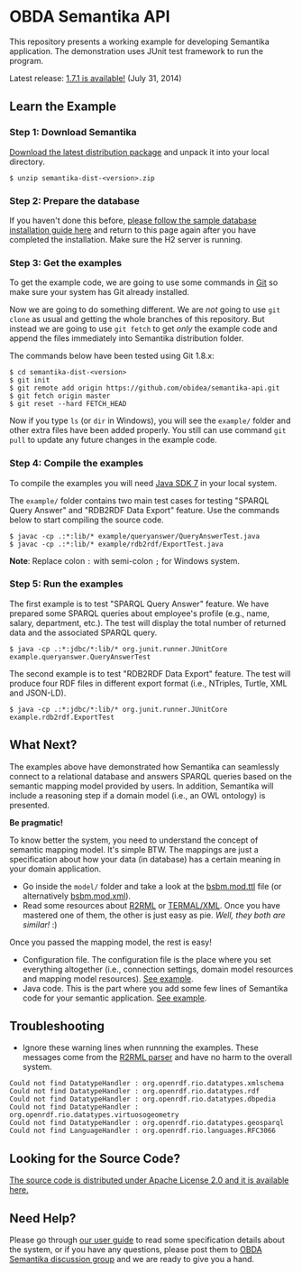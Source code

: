 OBDA Semantika API
==================

This repository presents a working example for developing Semantika application. The demonstration uses JUnit test framework to run the program.

Latest release: [1.7.1 is available!](https://github.com/obidea/semantika-api/releases/tag/v1.7.1) (July 31, 2014)

Learn the Example
-----------------

### Step 1: Download Semantika

[Download the latest distribution package](https://github.com/obidea/semantika-api/releases) and unpack it into your local directory.

```
$ unzip semantika-dist-<version>.zip
```

### Step 2: Prepare the database

If you haven't done this before, [please follow the sample database installation guide here](https://github.com/obidea/semantika-api/tree/master/example#empdb-lite-database) and return to this page again after you have completed the installation. Make sure the H2 server is running.

### Step 3: Get the examples

To get the example code, we are going to use some commands in [Git](http://git-scm.com/downloads) so make sure your system has Git already installed.

Now we are going to do something different. We are *not* going to use `git clone` as usual and getting the whole branches of this repository. But instead we are going to use `git fetch` to get *only* the example code and append the files immediately into Semantika distribution folder.

The commands below have been tested using Git 1.8.x:

```
$ cd semantika-dist-<version>
$ git init
$ git remote add origin https://github.com/obidea/semantika-api.git
$ git fetch origin master
$ git reset --hard FETCH_HEAD
```

Now if you type `ls` (or `dir` in Windows), you will see the `example/` folder and other extra files have been added properly. You still can use command `git pull` to update any future changes in the example code.

### Step 4: Compile the examples

To compile the examples you will need [Java SDK 7](http://www.oracle.com/technetwork/java/javase/downloads/jdk7-downloads-1880260.html) in your local system. 

The `example/` folder contains two main test cases for testing "SPARQL Query Answer" and "RDB2RDF Data Export" feature. Use the commands below to start compiling the source code.

```
$ javac -cp .:*:lib/* example/queryanswer/QueryAnswerTest.java
$ javac -cp .:*:lib/* example/rdb2rdf/ExportTest.java
```

**Note**: Replace colon `:` with semi-colon `;` for Windows system.

### Step 5: Run the examples

The first example is to test "SPARQL Query Answer" feature. We have prepared some SPARQL queries about employee's profile (e.g., name, salary, department, etc.). The test will display the total number of returned data and the associated SPARQL query.

```
$ java -cp .:*:jdbc/*:lib/* org.junit.runner.JUnitCore example.queryanswer.QueryAnswerTest
```

The second example is to test "RDB2RDF Data Export" feature. The test will produce four RDF files in different export format (i.e., NTriples, Turtle, XML and JSON-LD).
```
$ java -cp .:*:jdbc/*:lib/* org.junit.runner.JUnitCore example.rdb2rdf.ExportTest
```

What Next?
----------

The examples above have demonstrated how Semantika can seamlessly connect to a relational database and answers SPARQL queries based on the semantic mapping model provided by users. In addition, Semantika will include a reasoning step if a domain model (i.e., an OWL ontology) is presented.

**Be pragmatic!**

To know better the system, you need to understand the concept of semantic mapping model. It's simple BTW. The mappings are just a specification about how your data (in database) has a certain meaning in your domain application.
* Go inside the `model/` folder and take a look at the [bsbm.mod.ttl](https://github.com/obidea/semantika-api/blob/master/model/empdb.mod.ttl) file (or alternatively [bsbm.mod.xml](https://github.com/obidea/semantika-api/blob/master/model/empdb.mod.xml)).
* Read some resources about [R2RML](http://www.w3.org/TR/r2rml/) or [TERMAL/XML](https://github.com/obidea/semantika-api/wiki/2.-Basic-RDB-RDF-Mapping). Once you have mastered one of them, the other is just easy as pie. *Well, they both are similar!* :)

Once you passed the mapping model, the rest is easy!
* Configuration file. The configuration file is the place where you set everything altogether (i.e., connection settings, domain model resources and mapping model resources). [See example](https://github.com/obidea/semantika-api/blob/master/example/queryanswer/application.cfg.xml).
* Java code. This is the part where you add some few lines of Semantika code for your semantic application. [See example](https://github.com/obidea/semantika-api/blob/master/example/queryanswer/QueryAnswerTest.java).

Troubleshooting
---------------

* Ignore these warning lines when runnning the examples. These messages come from the [R2RML parser](https://github.com/johardi/jr2rml-parser) and have no harm to the overall system.

```
Could not find DatatypeHandler : org.openrdf.rio.datatypes.xmlschema
Could not find DatatypeHandler : org.openrdf.rio.datatypes.rdf
Could not find DatatypeHandler : org.openrdf.rio.datatypes.dbpedia
Could not find DatatypeHandler : org.openrdf.rio.datatypes.virtuosogeometry
Could not find DatatypeHandler : org.openrdf.rio.datatypes.geosparql
Could not find LanguageHandler : org.openrdf.rio.languages.RFC3066
```

Looking for the Source Code?
----------------------------

[The source code is distributed under Apache License 2.0 and it is available here.](https://github.com/obidea/semantika-core)

Need Help?
----------
Please go through [our user guide](https://github.com/obidea/semantika-api/wiki) to read some specification details about the system, or if you have any questions, please post them to [OBDA Semantika discussion group](https://groups.google.com/forum/#!forum/obda-semantika) and we are ready to give you a hand.
